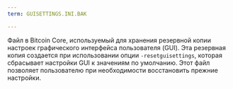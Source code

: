 ```yaml
---
term: GUISETTINGS.INI.BAK

---
```

Файл в Bitcoin Core, используемый для хранения резервной копии настроек графического интерфейса пользователя (GUI). Эта резервная копия создается при использовании опции `-resetguisettings`, которая сбрасывает настройки GUI к значениям по умолчанию. Этот файл позволяет пользователю при необходимости восстановить прежние настройки.